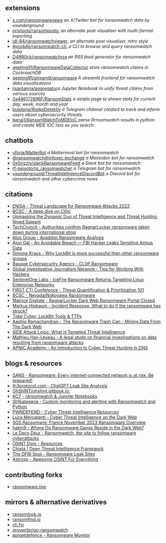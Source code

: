 ## extensions

- [x.com/ransomwarenews](https://twitter.com/ransomwarenews) _an X/Twitter bot for ransomwatch data by vxunderground_
- [privtools/ransomposts:](https://privtools.github.io/ransomposts/) _an alternate post visualiser with multi-format exporting_
- [jdl-84/ransomwatchviewer:](https://jdl-84.github.io/RansomWatchViewer/) _an alternate post visualiser, retro style_
- [AyoobAli/ransomwatch-cli:](https://github.com/AyoobAli/ransomwatch-cli) _a CLI to browse and query ransomwatch data_
- [D4ftR0ck/ransomwatchrss](https://github.com/D4ftR0ck/ransomwatchrss) _an RSS feed generator for ransomwatch data_
- [qepting91/RansomwareDataCollector](https://github.com/qepting91/RansomwareDataCollector) _store ransomwatch claims in CockroachDB_
- [qepting91/streamlitransomware](https://github.com/qepting91/streamlitransomware) _A streamlit frontend for ransomwatch data visualisations_
- [jjsantanna/aggregator](https://github.com/jjsantanna/aggregator_crawlers_lists_ransomware_groups_leaksites)_a Jupyter Notebook to unify threat claims from various sources_
- [0x446172696F/RansomStats](https://github.com/0x446172696F/RansomStats) _a simple page to shows stats for current day, week, month and year_
- [bulutone/RisikoDetektiv](https://github.com/bulutone/RisikoDetektiv) _a Telegram channel created to track and inform users about cybersecurity threats._
- [jkerai1/RansomWatchToMDEIoC](https://github.com/jkerai1/RansomWatchToMDEIoC) _parse Rrnsomwatch results in python and create MDE IOC lists as you search_

## chatbots

- [uforia/MatterBot](https://github.com/uforia/MatterBot) _a Mattermost bot for ransomwatch_
- [@ransomwatch@infosec.exchange](https://infosec.exchange/@ransomwatch) _a Mastodon bot for ransomwatch_
- [0xGrizzly/slackRansomwareFeed](https://github.com/0xGrizzly/slackRansomwareFeed) _a Slack bot for ransomwatch_
- [rf-peixoto/tg_ransomwatcher](https://github.com/rf-peixoto/Studies/blob/main/Code/Python/tg_ransomwatcher.py) _a Telegram bot for ransomwatch_
- [vxunderground/ThreatIntelligenceDiscordBot](https://github.com/vxunderground/ThreatIntelligenceDiscordBot) _a Discord bot for ransomwatch and other cybercrime news_

## citations

- [ENISA - Threat Landscape for Ransomware Attacks 2022](https://www.enisa.europa.eu/publications/enisa-threat-landscape-for-ransomware-attacks)
- [BCSC - A deep dive on Cl0p](https://www.zibersegurtasun.eus/sites/default/files/2023-03/BCSC-Malware-Clop_V1-TLPClear_0.pdf)
- [Unmasking the Dynamic Duo of Threat Intelligence and Threat Hunting, Nived Sawant](https://medium.com/@DefenderX/the-art-of-threat-hunting-c1b045da7e5)
- [TechCrunch - Authorities confirm RagnarLocker ransomware taken down during international sting](https://techcrunch.com/2023/10/20/ragnarlocker-ransomware-dark-web-portal-seized-in-international-sting)
- [Atos Group - Avaddon Ransomware Analysis](https://atos.net/en/lp/securitydive/avaddon-ransomware-analysis)
- [Alon Gal - An Avoidable Breach — FBI Hacker Leaks Sensitive Airbus Data](https://underthebreach.medium.com/an-avoidable-breach-fbi-hacker-leaks-sensitive-airbus-data-7cebd3b1de7a)
- [Simone Kraus - Why LockBit is more successful than other ransomware groups](https://medium.com/@simone.kraus/why-lockbit-is-more-successful-than-other-ransomware-groups-40976e088618)
- [Basque Cybersecurity Agency - CL0P Ransomware](https://www.ciberseguridad.eus/sites/default/files/2023-03/BCSC-Malware-Clop_V1-TLPClear.pdf)
- [Global Investigative Journalism Network - Tips for Working With Hackers](https://gijn.org/stories/best-practices-investigating-hacked-data/)
- [SentinelOne Labs - IceFire Ransomware Returns Targeting Linux Enterprise Networks](https://www.sentinelone.com/labs/icefire-ransomware-returns-now-targeting-linux-enterprise-networks/)
- [FIRST CTI Conference - Threat Quantification & Prioritization 101](https://www.first.org/resources/papers/Berlin2023/Threat-Quantification-Prioritization-Kraus-Small.pdf)
- [BCSC - Nevada/Nokoyawa Ransomware](https://www.ciberseguridad.eus/sites/default/files/2023-06/BCSC-Malware-Nevada-Nokoyawa-TLPClear_V3.pdf)
- [Matrice Digitale - RagnarLocker Dark Web Ransomware Portal Closed](https://www.matricedigitale.it/notizie/portale-del-dark-web-ransomware-ragnarlocker-chiuso/)
- [Markus Hiebaum - Incident Response, What to do if the ransomware has struck?](https://www.linkedin.com/pulse/incident-response-tun-wenn-die-ransomware-hat-markus-hiebaum/)
- [Tidal Cyber: LockBit Tools & TTPs](https://www.tidalcyber.com/blog/community-content-release-lockbit-tools-and-ttps)
- [Aashiq Ramachandran - The Ransomware Trash Can - Mining Data From The Dark Web](https://www.linkedin.com/pulse/ransomware-trash-can-mining-data-from-dark-web-aashiq-ramachandran-3tlac/)
- [SIDE Attack Logic: What is Targeted Threat Intelligence](https://www.nsideattacklogic.de/was-ist-targeted-threat-intelligence-tti/)
- [Mathieu Han-Leveau - A legal study on financial investigations on data resulting from ransomware attacks](https://doi.org/10.5281/zenodo.10946299)
- [APNIC Academy - An Introduction to Cyber Threat Hunting in DNS](https://academy.apnic.net/en/events?id=a0B2e000000cgNj)

## blogs & resources

- [SANS - Ransomware: Every internet-connected network is at risk. Be prepared!](https://www.sans.org/blog/ransomware-every-internet-connected-network-is-at-risk/)
- [th3protocol.com - ChatGPT Leak Site Analysis](https://www.th3protocol.com/2022/ChatGPT-LeakSite-Analysis)
- [OhShINT/ohshint.gitbook.io:](https://ohshint.gitbook.io/oh-shint-its-a-blog/)
- [KC7 - ransomwatch & Jupyter Notebooks](https://kc7cyber.com/learning-module/keeping-up-to-date-with-ransomware-leak-sites/)
- [Sh1katagana - Custom monitoring and alerting with Ransomwatch and Python](https://www.youtube.com/watch?v=cVDGmKxbKnI)
- [PWNDEFEND - Cyber Threat Intelligence Resources](https://www.pwndefend.com/2023/02/26/cyber-threat-intelligence-resources/)
- [Luca Mercatanti - Cyber Threat Intelligence on the Dark Web](https://luca-mercatanti.com/cyber-threat-intelligence-sul-dark-web/)
- [SOS Ransomwre: France November 2023 Ransomware Overview](https://sosransomware.com/ransomware/rapport-de-novembre-2023-panorama-des-attaques-ransomware-en-france/)
- [hakin9 - Where Do Ransomware Gangs Reside in the Dark Web?](https://hakin9.org/where-do-ransomware-gangs-reside-in-the-dark-web/)
- [Le Deco Deur - Ransomwatch, the site to follow ransomware cyberattacks](https://www.ledecodeur.ch/2024/01/02/ransomwatch-le-site-pour-suivre-en-direct-les-cyberattaques-par-ransomware/)
- [OSINT Dojo - Resources](https://www.osintdojo.com/resources/)
- [Chista | Open Threat Intelligence Framework](https://github.com/ChistaDev/Chista)
- [The DFRI Spot - Ransomware Leak Sites](https://www.thedfirspot.com/general-8-1)
- [Astrosp - Awesome OSINT For Everything](https://github.com/Astrosp/Awesome-OSINT-For-Everything?tab=readme-ov-file)

## contributing forks

- [ransomware.live](https://www.ransomware.live)

## mirrors & alternative derivatives 

- [ransomlook.io](https://www.ransomlook.io)
- [ransomfind.io](https://ransomfind.io)
- [cti.fyi](https://cti.fyi)
- [provectio/go-ransomwatch](https://github.com/provectio/go-ransomwatch)
- [aptgetdefence - Ransomware Monitor](https://www.aptgetdefence.com/monitor)
